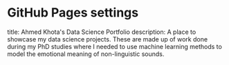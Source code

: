 # GitHub Pages settings
title: Ahmed Khota's Data Science Portfolio
description: A place to showcase my data science projects. These are made up of work done during my PhD studies where I needed to use machine learning methods to model the emotional meaning of non-linguistic sounds.
